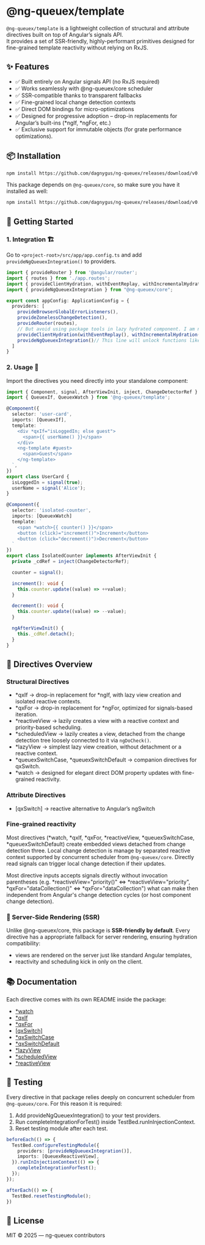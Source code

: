 # @ng-queuex/template
`@ng-queuex/template` is a lightweight collection of structural and attribute directives built on top of Angular’s signals API.<br>
It provides a set of SSR-friendly, highly-performant primitives designed for fine-grained template reactivity without relying on RxJS.

## ✨ Features
  - ✅ Built entirely on Angular signals API (no RxJS required)
  - ✅ Works seamlessly with @ng-queuex/core scheduler
  - ✅ SSR-compatible thanks to transparent fallbacks
  - ✅ Fine-grained local change detection contexts
  - ✅ Direct DOM bindings for micro-optimizations
  - ✅ Designed for progressive adoption – drop-in replacements for Angular’s built-ins (*ngIf, *ngFor, etc.)
  - ✅ Exclusive support for immutable objects (for grate performance optimizations).

## 📦 Installation
```bash
npm install https://github.com/dagnygus/ng-queuex/releases/download/v0.0.1/ng-queuex-template-0.0.1.tgz
```
This package depends on `@ng-queuex/core`, so make sure you have it installed as well:
```bash
npm install https://github.com/dagnygus/ng-queuex/releases/download/v0.0.1/ng-queuex-core-0.0.1.tgz
```

## 🚀 Getting Started
### 1. Integration 🏗️
Go to `<project-root>/src/app/app.config.ts` and add `provideNgQueuexIntegration()` to providers.
```ts
import { provideRouter } from '@angular/router';
import { routes } from './app.routes';
import { provideClientHydration, withEventReplay, withIncrementalHydration } from '@angular/platform-browser';
import { provideNgQueuexIntegration } from "@ng-queuex/core";

export const appConfig: ApplicationConfig = {
  providers: [
    provideBrowserGlobalErrorListeners(),
    provideZonelessChangeDetection(),
    provideRouter(routes),
    // But avoid using package tools in lazy hydrated component. I am not able to predict the results because of lack of understanding how incremental hydration works.
    provideClientHydration(withEventReplay(), withIncrementalHydration()),
    provideNgQueuexIntegration()// This line will unlock functions like scheduleTask(() => {}) or detectChanges(cdRef)
  ]
}
```
### 2. Usage 🔧
Import the directives you need directly into your standalone component:
```ts
import { Component, signal, AfterViewInit, inject, ChangeDetectorRef } from '@angular/core';
import { QueuexIf, QueuexWatch } from '@ng-queuex/template';

@Component({
  selector: 'user-card',
  imports: [QueuexIf],
  template: `
    <div *qxIf="isLoggedIn; else guest">
      <span>{{ userName() }}</span>
    </div>
    <ng-template #guest>
      <span>Guest</span>
    </ng-template>
  `,
})
export class UserCard {
  isLoggedIn = signal(true);
  userName = signal('Alice');
}

@Component({
  selector: 'isolated-counter',
  imports: [QueuexWatch]
  template: `
    <span *watch>{{ counter() }}</span>
    <button (click)="increment()">Increment</button>
    <button (click="decrement()")>Decrement</button>
  `
})
export class IsolatedCounter implements AfterViewInit {
  private _cdRef = inject(ChangeDetectorRef);

  counter = signal();

  increment(): void {
    this.counter.update((value) => ++value);
  }

  decrement(): void {
    this.counter.update((value) => --value);
  }

  ngAfterViewInit() {
    this._cdRef.detach();
  }
}
```

## 🧩 Directives Overview

### Structural Directives
  - *qxIf → drop-in replacement for *ngIf, with lazy view creation and isolated reactive contexts.
  - *qxFor → drop-in replacement for *ngFor, optimized for signals-based iteration.
  - *reactiveView → lazily creates a view with a reactive context and priority-based scheduling.
  - *scheduledView → lazily creates a view, detached from the change detection tree loosely connected to it via `ngDoCheck()`.
  - *lazyView → simplest lazy view creation, without detachment or a reactive context.
  - *queuexSwitchCase, *queuexSwitchDefault → companion directives for qxSwitch.
  - *watch → designed for elegant direct DOM property updates with fine-grained reactivity.

### Attribute Directives
  - [qxSwitch] → reactive alternative to Angular’s ngSwitch

### Fine-grained reactivity
Most directives (*watch, *qxIf, *qxFor, *reactiveView, *queuexSwitchCase, *queuexSwitchDefault) create
embedded views detached from change detection three. Local change detection is manage by separated
reactive context supported by concurrent scheduler from `@ng-queuex/core`. Directly read signals can trigger
local change detection if their updates.

Most directive inputs accepts signals directly without invocation parentheses (e.g. *reactiveView="priority()" ⇔
*reactiveView="priority", *qxFor="dataCollection()" ⇔ *qxFor="dataCollection") what can make then independent
from Angular's change detection cycles (or host component change detection).

### 🔄 Server-Side Rendering (SSR)
Unlike @ng-queuex/core, this package is **SSR-friendly by default**. Every directive has a appropriate fallback 
for server rendering, ensuring hydration compatibility:
  - views are rendered on the server just like standard Angular templates,
  - reactivity and scheduling kick in only on the client.

## 📚 Documentation
Each directive comes with its own README inside the package:
  - [*watch](./docs/watch.md)
  - [*qxIf](./docs/if.md)
  - [*qxFor](./docs/for.md)
  - [[qxSwitch]](./docs/switch.md)
  - [*qxSwitchCase](./docs/switch_case.md)
  - [*qxSwitchDefault](./docs/switch_default.md)
  - [*lazyView](./docs/lazy_view.md)
  - [*scheduledView](./docs/scheduled_view.md)
  - [*reactiveView](./docs/reactiveView.md)

## 🧪 Testing
Every directive in that package relies deeply on concurrent scheduler from `@ng-queuex/core`.
For this reason it is required:
  1. Add provideNgQueuexIntegration() to your test providers.
  2. Run completeIntegrationForTest() inside TestBed.runInInjectionContext.
  3. Reset testing module after each test.
```ts
beforeEach(() => {
  TestBed.configureTestingModule({
    providers: [provideNgQueuexIntegration()],
    imports: [QueuexReactiveView],
  }).runInInjectionContext(() => {
    completeIntegrationForTest();
  });
});

afterEach(() => {
  TestBed.resetTestingModule();
})
```

## 📜 License
MIT © 2025 — ng-queuex contributors

